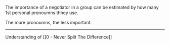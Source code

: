 The importance of a negotiator in a group can be estimated by how many 1st personal pronoumns thhey use.

The more pronoumns, the less important.

---

Understanding of [[0 - Never Split The Difference]]
